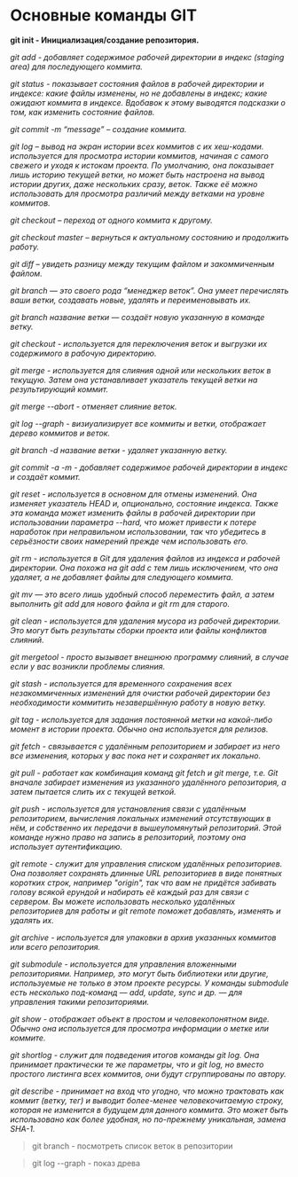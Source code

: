 # Основные команды GIT

**git init - Инициализация/создание репозитория.**

*git add - добавляет содержимое рабочей директории в индекс (staging area) для последующего коммита.*

*git status - показывает состояния файлов в рабочей директории и индексе: какие файлы изменены, но не добавлены в индекс; какие ожидают коммита в индексе. Вдобавок к этому выводятся подсказки о том, как изменить состояние файлов.*

*git commit -m “message” – создание коммита.*

*git log – вывод на экран истории всех коммитов с их хеш-кодами. используется для просмотра истории коммитов, начиная с самого свежего и уходя к истокам проекта. По умолчанию, она показывает лишь историю текущей ветки, но может быть настроена на вывод истории других, даже нескольких сразу, веток. Также её можно использовать для просмотра различий между ветками на уровне коммитов.*

*git checkout – переход от одного коммита к другому.*

*git checkout master – вернуться к актуальному 
состоянию и продолжить работу.*

*git diff – увидеть разницу между текущим файлом и закоммиченным файлом.*

*git branch — это своего рода “менеджер веток”. Она умеет перечислять ваши ветки, создавать новые, удалять и переименовывать их.*

*git branch название ветки — создаёт новую указанную в команде ветку.*

*git checkout - используется для переключения веток и выгрузки их содержимого в рабочую директорию.*

*git merge - используется для слияния одной или нескольких веток в текущую. Затем она устанавливает указатель текущей ветки на результирующий коммит.*

*git merge --abort - отменяет слияние веток.*

*git log --graph - визиуализирует все коммиты и ветки, отображает дерево коммитов и веток.*

*git branch -d название ветки - удаляет указанную ветку.*

*git commit -a -m - добавляет содержимое рабочей директории в индекс и создаёт коммит.*

*git reset - используется в основном для отмены изменений. Она изменяет указатель HEAD и, опционально, состояние индекса. Также эта команда может изменить файлы в рабочей директории при использовании параметра --hard, что может привести к потере наработок при неправильном использовании, так что убедитесь в серьёзности своих намерений прежде чем использовать его.*

*git rm - используется в Git для удаления файлов из индекса и рабочей директории. Она похожа на git add с тем лишь исключением, что она удаляет, а не добавляет файлы для следующего коммита.*

*git mv — это всего лишь удобный способ переместить файл, а затем выполнить git add для нового файла и git rm для старого.*

*git clean - используется для удаления мусора из рабочей директории. Это могут быть результаты сборки проекта или файлы конфликтов слияний.*

*git mergetool - просто вызывает внешнюю программу слияний, в случае если у вас возникли проблемы слияния.*

*git stash - используется для временного сохранения всех незакоммиченных изменений для очистки рабочей директории без необходимости коммитить незавершённую работу в новую ветку.*

*git tag - используется для задания постоянной метки на какой-либо момент в истории проекта. Обычно она используется для релизов.*

*git fetch - связывается с удалённым репозиторием и забирает из него все изменения, которых у вас пока нет и сохраняет их локально.*

*git pull - работает как комбинация команд git fetch и git merge, т.е. Git вначале забирает изменения из указанного удалённого репозитория, а затем пытается слить их с текущей веткой.*

*git push - используется для установления связи с удалённым репозиторием, вычисления локальных изменений отсутствующих в нём, и собственно их передачи в вышеупомянутый репозиторий. Этой команде нужно право на запись в репозиторий, поэтому она использует аутентификацию.*

*git remote - служит для управления списком удалённых репозиториев. Она позволяет сохранять длинные URL репозиториев в виде понятных коротких строк, например "origin", так что вам не придётся забивать голову всякой ерундой и набирать её каждый раз для связи с сервером. Вы можете использовать несколько удалённых репозиториев для работы и git remote поможет добавлять, изменять и удалять их.*

*git archive - используется для упаковки в архив указанных коммитов или всего репозитория.*

*git submodule - используется для управления вложенными репозиториями. Например, это могут быть библиотеки или другие, используемые не только в этом проекте ресурсы. У команды submodule есть несколько под-команд — add, update, sync и др. — для управления такими репозиториями.*

*git show - отображает объект в простом и человекопонятном виде. Обычно она используется для просмотра информации о метке или коммите.*

*git shortlog - служит для подведения итогов команды git log. Она принимает практически те же параметры, что и git log, но вместо простого листинга всех коммитов, они будут сгруппированы по автору.*

*git describe - принимает на вход что угодно, что можно трактовать как коммит (ветку, тег) и выводит более-менее человекочитаемую строку, которая не изменится в будущем для данного коммита. Это может быть использовано как более удобная, но по-прежнему уникальная, замена SHA-1.*

> git branch - посмотреть список веток в репозитории

> git log --graph - показ древа